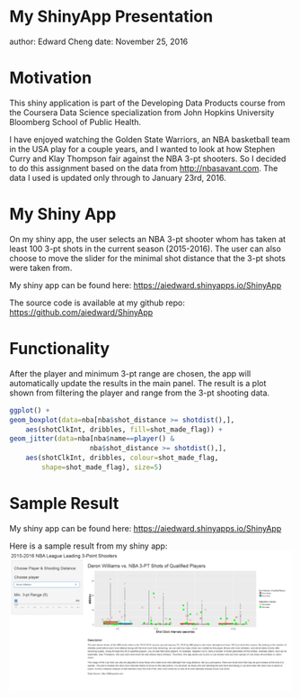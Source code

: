My ShinyApp Presentation
========================================================
author: Edward Cheng
date: November 25, 2016

Motivation
========================================================
This shiny application is part of the Developing Data
Products course from the Coursera Data Science 
specialization from John Hopkins University Bloomberg 
School of Public Health. 

I have enjoyed watching the Golden State Warriors, an
NBA basketball team in the USA play for a couple years,
and I wanted to look at how Stephen Curry and Klay 
Thompson fair against the NBA 3-pt shooters. So I
decided to do this assignment based on the data from
http://nbasavant.com. The data I used is updated only 
through to January 23rd, 2016.

My Shiny App
========================================================
On my shiny app, the user selects an NBA 3-pt shooter
whom has taken at least 100 3-pt shots in the current 
season (2015-2016). The user can also choose to move the
slider for the minimal shot distance that the 3-pt shots
were taken from. 

My shiny app can be found here:
https://aiedward.shinyapps.io/ShinyApp

The source code is available at my github repo:
https://github.com/aiedward/ShinyApp

Functionality
========================================================
After the player and minimum 3-pt range are chosen,
the app will automatically update the results in the
main panel. The result is a plot shown from filtering
the player and range from the 3-pt shooting data.


```r
ggplot() + 
geom_boxplot(data=nba[nba$shot_distance >= shotdist(),], 
    aes(shotClkInt, dribbles, fill=shot_made_flag)) +
geom_jitter(data=nba[nba$name==player() & 
                    nba$shot_distance >= shotdist(),], 
    aes(shotClkInt, dribbles, colour=shot_made_flag, 
        shape=shot_made_flag), size=5)
```

Sample Result
========================================================
My shiny app can be found here:
https://aiedward.shinyapps.io/ShinyApp

Here is a sample result from my shiny app:
![image of shinyapp](shinyapppreview.png)
